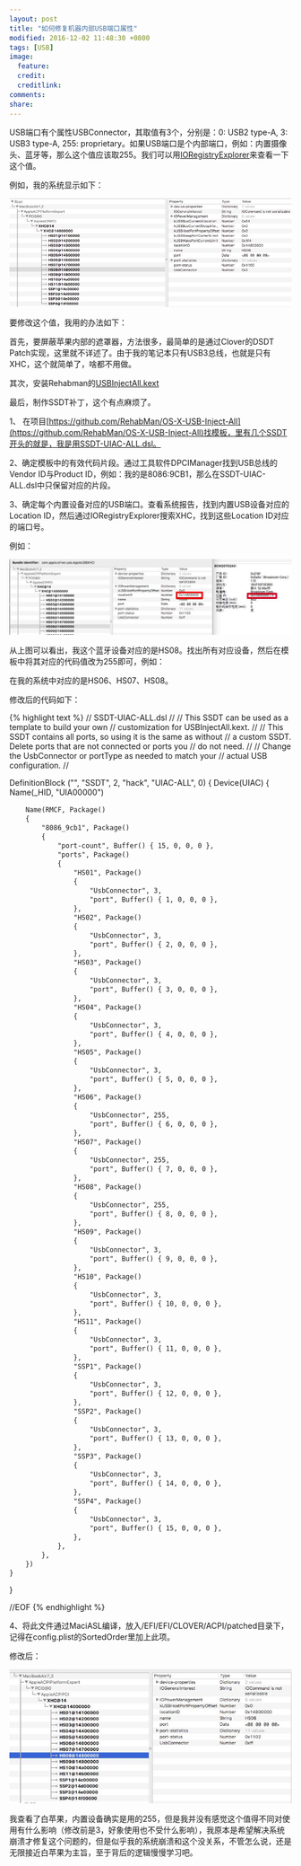 ```yaml
---
layout: post
title: "如何修复机器内部USB端口属性"
modified: 2016-12-02 11:48:30 +0800
tags: [USB]
image:
  feature: 
  credit: 
  creditlink: 
comments: 
share: 
---
```


USB端口有个属性USBConnector，其取值有3个，分别是：0: USB2 type-A, 3: USB3 type-A, 255: proprietary。如果USB端口是个内部端口，例如：内置摄像头、蓝牙等，那么这个值应该取255。我们可以用[IORegistryExplorer](https://www.tonymacx86.com/attachments/ioregistryexplorer-slrid_v10-6-3-zip.24086/)来查看一下这个值。

例如，我的系统显示如下：

![Before Internal USB Fix](/upload/images/usb_fix_before.jpg)

要修改这个值，我用的办法如下：

首先，要屏蔽苹果内部的遮罩器，方法很多，最简单的是通过Clover的DSDT Patch实现，这里就不详述了。由于我的笔记本只有USB3总线，也就是只有XHC，这个就简单了，啥都不用做。

其次，安装Rehabman的[USBInjectAll.kext](https://github.com/RehabMan/OS-X-USB-Inject-All)

最后，制作SSDT补丁，这个有点麻烦了。

1、 在项目[https://github.com/RehabMan/OS-X-USB-Inject-All](https://github.com/RehabMan/OS-X-USB-Inject-All)找模板，里有几个SSDT开头的就是，我是用SSDT-UIAC-ALL.dsl。

2、确定模板中的有效代码片段。通过工具软件DPCIManager找到USB总线的Vendor ID与Product ID，例如：我的是8086:9CB1，那么在SSDT-UIAC-ALL.dsl中只保留对应的片段。

3、确定每个内置设备对应的USB端口。查看系统报告，找到内置USB设备对应的Location ID，然后通过IORegistryExplorer搜索XHC，找到这些Location ID对应的端口号。

例如：

![USB Location](/upload/images/usb_loc.jpg)


从上图可以看出，我这个蓝牙设备对应的是HS08。找出所有对应设备，然后在模板中将其对应的代码值改为255即可，例如：

在我的系统中对应的是HS06、HS07、HS08。

修改后的代码如下：

{% highlight text %}
// SSDT-UIAC-ALL.dsl
//
// This SSDT can be used as a template to build your own
// customization for USBInjectAll.kext.
//
// This SSDT contains all ports, so using it is the same as without
// a custom SSDT.  Delete ports that are not connected or ports you
// do not need.
//
// Change the UsbConnector or portType as needed to match your
// actual USB configuration.
//

DefinitionBlock ("", "SSDT", 2, "hack", "UIAC-ALL", 0)
{
    Device(UIAC)
    {
        Name(_HID, "UIA00000")

        Name(RMCF, Package()
        {
            "8086_9cb1", Package()
            {
                "port-count", Buffer() { 15, 0, 0, 0 },
                "ports", Package()
                {
                    "HS01", Package()
                    {
                        "UsbConnector", 3,
                        "port", Buffer() { 1, 0, 0, 0 },
                    },
                    "HS02", Package()
                    {
                        "UsbConnector", 3,
                        "port", Buffer() { 2, 0, 0, 0 },
                    },
                    "HS03", Package()
                    {
                        "UsbConnector", 3,
                        "port", Buffer() { 3, 0, 0, 0 },
                    },
                    "HS04", Package()
                    {
                        "UsbConnector", 3,
                        "port", Buffer() { 4, 0, 0, 0 },
                    },
                    "HS05", Package()
                    {
                        "UsbConnector", 3,
                        "port", Buffer() { 5, 0, 0, 0 },
                    },
                    "HS06", Package()
                    {
                        "UsbConnector", 255,
                        "port", Buffer() { 6, 0, 0, 0 },
                    },
                    "HS07", Package()
                    {
                        "UsbConnector", 255,
                        "port", Buffer() { 7, 0, 0, 0 },
                    },
                    "HS08", Package()
                    {
                        "UsbConnector", 255,
                        "port", Buffer() { 8, 0, 0, 0 },
                    },
                    "HS09", Package()
                    {
                        "UsbConnector", 3,
                        "port", Buffer() { 9, 0, 0, 0 },
                    },
                    "HS10", Package()
                    {
                        "UsbConnector", 3,
                        "port", Buffer() { 10, 0, 0, 0 },
                    },
                    "HS11", Package()
                    {
                        "UsbConnector", 3,
                        "port", Buffer() { 11, 0, 0, 0 },
                    },
                    "SSP1", Package()
                    {
                        "UsbConnector", 3,
                        "port", Buffer() { 12, 0, 0, 0 },
                    },
                    "SSP2", Package()
                    {
                        "UsbConnector", 3,
                        "port", Buffer() { 13, 0, 0, 0 },
                    },
                    "SSP3", Package()
                    {
                        "UsbConnector", 3,
                        "port", Buffer() { 14, 0, 0, 0 },
                    },
                    "SSP4", Package()
                    {
                        "UsbConnector", 3,
                        "port", Buffer() { 15, 0, 0, 0 },
                    },
                },
            },
        })
    }
}

//EOF
{% endhighlight %}


4、将此文件通过MaciASL编译，放入/EFI/EFI/CLOVER/ACPI/patched目录下，记得在config.plist的SortedOrder里加上此项。


修改后：

![After Internal USB Fix](/upload/images/usb_fix_after.jpg)


我查看了白苹果，内置设备确实是用的255，但是我并没有感觉这个值得不同对使用有什么影响（修改前是3，好象使用也不受什么影响），我原本是希望解决系统崩溃才修复这个问题的，但是似乎我的系统崩溃和这个没关系，不管怎么说，还是无限接近白苹果为主旨，至于背后的逻辑慢慢学习吧。


